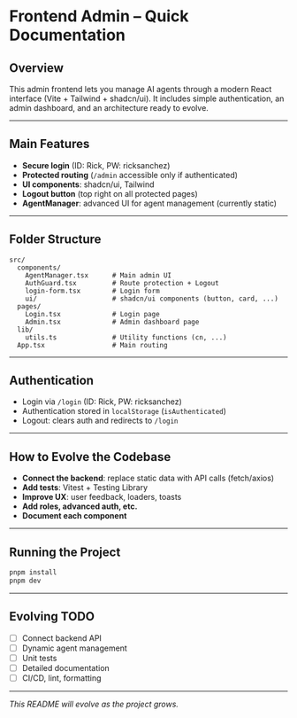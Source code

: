 # Frontend Admin – Quick Documentation

## Overview

This admin frontend lets you manage AI agents through a modern React interface (Vite + Tailwind + shadcn/ui). It includes simple authentication, an admin dashboard, and an architecture ready to evolve.

---

## Main Features
- **Secure login** (ID: Rick, PW: ricksanchez)
- **Protected routing** (`/admin` accessible only if authenticated)
- **UI components**: shadcn/ui, Tailwind
- **Logout button** (top right on all protected pages)
- **AgentManager**: advanced UI for agent management (currently static)

---

## Folder Structure

```
src/
  components/
    AgentManager.tsx      # Main admin UI
    AuthGuard.tsx         # Route protection + Logout
    login-form.tsx        # Login form
    ui/                   # shadcn/ui components (button, card, ...)
  pages/
    Login.tsx             # Login page
    Admin.tsx             # Admin dashboard page
  lib/
    utils.ts              # Utility functions (cn, ...)
  App.tsx                 # Main routing
```

---

## Authentication
- Login via `/login` (ID: Rick, PW: ricksanchez)
- Authentication stored in `localStorage` (`isAuthenticated`)
- Logout: clears auth and redirects to `/login`

---

## How to Evolve the Codebase
- **Connect the backend**: replace static data with API calls (fetch/axios)
- **Add tests**: Vitest + Testing Library
- **Improve UX**: user feedback, loaders, toasts
- **Add roles, advanced auth, etc.**
- **Document each component**

---

## Running the Project

```bash
pnpm install
pnpm dev
```

---

## Evolving TODO
- [ ] Connect backend API
- [ ] Dynamic agent management
- [ ] Unit tests
- [ ] Detailed documentation
- [ ] CI/CD, lint, formatting

---

*This README will evolve as the project grows.* 